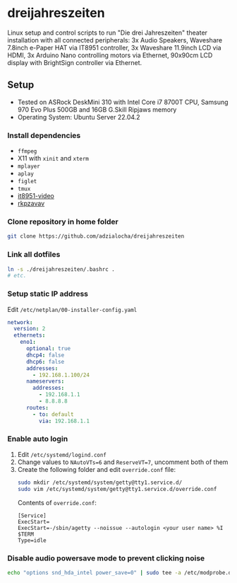 # dreijahreszeiten

Linux setup and control scripts to run "Die drei Jahreszeiten" theater installation with all connected peripherals: 3x Audio Speakers, Waveshare 7.8inch e-Paper HAT via IT8951 controller, 3x Waveshare 11.9inch LCD via HDMI, 3x Arduino Nano controlling motors via Ethernet, 90x90cm LCD display with BrightSign controller via Ethernet.

## Setup

* Tested on ASRock DeskMini 310 with Intel Core i7 8700T CPU, Samsung 970 Evo Plus 500GB and 16GB G.Skill Ripjaws memory
* Operating System: Ubuntu Server 22.04.2

### Install dependencies

* `ffmpeg`
* X11 with `xinit` and `xterm`
* `mplayer`
* `aplay`
* `figlet`
* `tmux`
* [it8951-video](https://github.com/adzialocha/it8951-video)
* [rkpzavav](https://github.com/adzialocha/romans-kleines-programm-zum-abspielen-von-avi-videos)

### Clone repository in home folder

```bash
git clone https://github.com/adzialocha/dreijahreszeiten
```

### Link all dotfiles

```bash
ln -s ./dreijahreszeiten/.bashrc .
# etc.
```

### Setup static IP address

Edit `/etc/netplan/00-installer-config.yaml`

```yaml
network:
  version: 2
  ethernets:
    eno1:
      optional: true
      dhcp4: false
      dhcp6: false
      addresses:
        - 192.168.1.100/24
      nameservers:
        addresses: 
          - 192.168.1.1
          - 8.8.8.8
      routes:
        - to: default
          via: 192.168.1.1
```

### Enable auto login

1. Edit `/etc/systemd/logind.conf`
2. Change values to `NAutoVTs=6` and `ReserveVT=7`, uncomment both of them
3. Create the following folder and edit `override.conf` file:
    ```bash
    sudo mkdir /etc/systemd/system/getty@tty1.service.d/
    sudo vim /etc/systemd/system/getty@tty1.service.d/override.conf
    ```
    Contents of `override.conf`:
    ```
    [Service]
    ExecStart=
    ExecStart=-/sbin/agetty --noissue --autologin <your user name> %I $TERM
    Type=idle
    ```

### Disable audio powersave mode to prevent clicking noise

```bash
echo "options snd_hda_intel power_save=0" | sudo tee -a /etc/modprobe.d/audio_disable_powersave.conf
```
